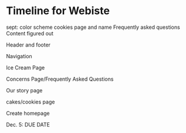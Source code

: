 # Timeline for Webiste

sept: color scheme
      cookies page and name
      Frequently asked questions
      Content figured out

Header and footer

Navigation

Ice Cream Page

Concerns Page/Frequently Asked Questions

Our story page

cakes/cookies page

Create homepage

Dec. 5: DUE DATE
